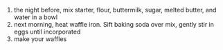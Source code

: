 1. the night before, mix starter, flour, buttermilk, sugar, melted butter, and water in a bowl
1. next morning, heat waffle iron. Sift baking soda over mix, gently stir in eggs until incorporated
1. make your waffles
